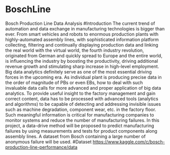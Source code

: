 # BoschLine
Bosch Production Line Data Analysis
#Introduction
The current trend of automation and data exchange in manufacturing technologies is bigger than ever. From smart vehicles and robots to enormous production plants with highly-automated assembly lines, with sophisticated information platform collecting, filtering and continually displaying production data and linking the real world with the virtual world, the fourth industry revolution, originated from German and quickly spread to Europe and the entire world, is influencing the industry by boosting the productivity, driving additional revenue growth and stimulating sharp increase in high-level employment. Big data analytics definitely serve as one of the most essential driving forces in the upcoming era. As individual plant is producing precise data in the order of magnitude of PBs or even EBs, how to deal with such invaluable data calls for more advanced and proper application of big data analytics.
To provide useful insight to the factory management and gain correct content, data has to be processed with advanced tools (analytics and algorithms) to be capable of detecting and addressing invisible issues such as machine degradation, component wear, etc. in the factory floor. Such meaningful information is critical for manufacturing companies to monitor systems and reduce the number of manufacturing failures.
In this project, a data-drive method will be proposed to predict manufacturing failures by using measurements and tests for product components along assembly lines. A dataset from Bosch containing a large number of anonymous failure will be used.
#Dataset
https://www.kaggle.com/c/bosch-production-line-performance/data
